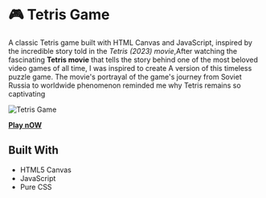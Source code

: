 # 🎮 Tetris Game

A classic Tetris game built with HTML Canvas and JavaScript, inspired by the incredible story told in the *Tetris (2023) movie*,After watching the fascinating **Tetris movie** that tells the story behind one of the most beloved video games of all time, I was inspired to create A version of this timeless puzzle game. The movie's portrayal of the game's journey from Soviet Russia to worldwide phenomenon reminded me why Tetris remains so captivating

![Tetris Game](https://img.shields.io/badge/Game-Tetris-blue?style=for-the-badge&logo=javascript)


[**Play nOW**](https://haytamraba.github.io/tetris-game/)


##  Built With

- HTML5 Canvas
- JavaScript
- Pure CSS

